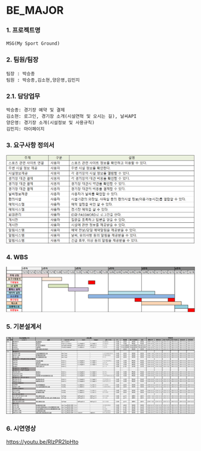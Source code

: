 # BE_MAJOR

### 1. 프로젝트명
```
MSG(My Sport Ground)
```
### 2. 팀원/팀장
```
팀장 : 박승종
팀원 : 박승종,김소현,양은영,김민지
```
### 2.1. 담당업무
```
박승종: 경기장 예약 및 결제
김소현: 로그인, 경기장 소개(시설연혁 및 오시는 길), 날씨API
양은영: 경기장 소개(시설정보 및 사용규칙)
김민지: 마이페이지
```
### 3. 요구사항 정의서
![요구사항](https://github.com/shkim9019/BE_MAJOR/blob/master/BE_MAJOR_%EC%9A%94%EA%B5%AC%EC%82%AC%ED%95%AD%EC%A0%95%EC%9D%98%EC%84%9C.PNG "요구사항 정의서") 
### 4. WBS
![WBS](https://github.com/shkim9019/BE_MAJOR/blob/master/BE_MAJOR_WBS.PNG "WBS") 

### 5. 기본설계서
![기본설계서](https://github.com/shkim9019/BE_MAJOR/blob/master/BE_MAJOR_%EA%B8%B0%EB%B3%B8%EC%84%A4%EA%B3%84%EC%84%9C.PNG "기본설계서") 


### 6. 시연영상

<https://youtu.be/RlzPR2IpHto>

